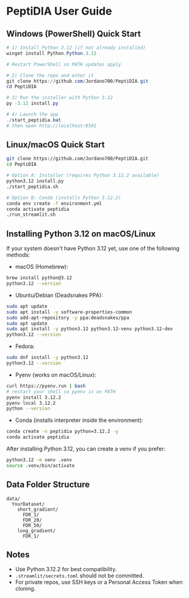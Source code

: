 # PeptiDIA User Guide

## Windows (PowerShell) Quick Start

```powershell
# 1) Install Python 3.12 (if not already installed)
winget install Python.Python.3.12

# Restart PowerShell so PATH updates apply

# 2) Clone the repo and enter it
git clone https://github.com/Jordano700/PeptiDIA.git
cd PeptiDIA

# 3) Run the installer with Python 3.12
py -3.12 install.py

# 4) Launch the app
./start_peptidia.bat
# then open http://localhost:8501
```

## Linux/macOS Quick Start

```bash
git clone https://github.com/Jordano700/PeptiDIA.git
cd PeptiDIA

# Option A: Installer (requires Python 3.12.2 available)
python3.12 install.py
./start_peptidia.sh

# Option B: Conda (installs Python 3.12.2)
conda env create -f environment.yml
conda activate peptidia
./run_streamlit.sh
```

## Installing Python 3.12 on macOS/Linux

If your system doesn't have Python 3.12 yet, use one of the following methods:

- macOS (Homebrew):
```bash
brew install python@3.12
python3.12 --version
```

- Ubuntu/Debian (Deadsnakes PPA):
```bash
sudo apt update
sudo apt install -y software-properties-common
sudo add-apt-repository -y ppa:deadsnakes/ppa
sudo apt update
sudo apt install -y python3.12 python3.12-venv python3.12-dev
python3.12 --version
```

- Fedora:
```bash
sudo dnf install -y python3.12
python3.12 --version
```

- Pyenv (works on macOS/Linux):
```bash
curl https://pyenv.run | bash
# restart your shell so pyenv is on PATH
pyenv install 3.12.2
pyenv local 3.12.2
python --version
```

- Conda (installs interpreter inside the environment):
```bash
conda create -n peptidia python=3.12.2 -y
conda activate peptidia
```

After installing Python 3.12, you can create a venv if you prefer:
```bash
python3.12 -m venv .venv
source .venv/bin/activate
```

## Data Folder Structure

```
data/
  YourDataset/
    short_gradient/
      FDR_1/
      FDR_20/
      FDR_50/
    long_gradient/
      FDR_1/
```

## Notes
- Use Python 3.12.2 for best compatibility.
- `.streamlit/secrets.toml` should not be committed.
- For private repos, use SSH keys or a Personal Access Token when cloning.
